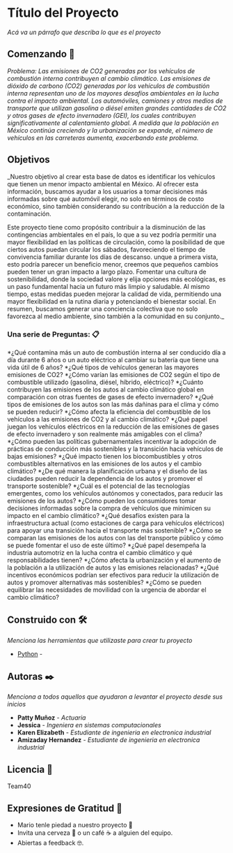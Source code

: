 # Título del Proyecto

_Acá va un párrafo que describa lo que es el proyecto_

## Comenzando 🚀

_Problema: Las emisiones de CO2 generadas por los vehículos de combustión interna contribuyen al cambio climático.
Las emisiones de dióxido de carbono (CO2) generadas por los vehículos de combustión interna representan uno de los mayores desafíos ambientales en la lucha contra el impacto ambiental. Los automóviles, camiones y otros medios de transporte que utilizan gasolina o diésel emiten grandes cantidades de CO2 y otros gases de efecto invernadero (GEI), los cuales contribuyen significativamente al calentamiento global. A medida que la población en México continúa creciendo y la urbanización se expande, el número de vehículos en las carreteras aumenta, exacerbando este problema._

## Objetivos
_Nuestro objetivo al crear esta base de datos es identificar los vehículos que tienen un menor impacto ambiental en México. Al ofrecer esta información, buscamos ayudar a los usuarios a tomar decisiones más informadas sobre qué automóvil elegir, no solo en términos de costo económico, sino también considerando su contribución a la reducción de la contaminación.

Este proyecto tiene como propósito contribuir a la disminución de las contingencias ambientales en el país, lo que a su vez podría permitir una mayor flexibilidad en las políticas de circulación, como la posibilidad de que ciertos autos puedan circular los sábados, favoreciendo el tiempo de convivencia familiar durante los días de descanso. unque a primera vista, esto podría parecer un beneficio menor, creemos que pequeños cambios pueden tener un gran impacto a largo plazo. Fomentar una cultura de sostenibilidad, donde la sociedad valore y elija opciones más ecológicas, es un paso fundamental hacia un futuro más limpio y saludable. Al mismo tiempo, estas medidas pueden mejorar la calidad de vida, permitiendo una mayor flexibilidad en la rutina diaria y potenciando el bienestar social. En resumen, buscamos generar una conciencia colectiva que no solo favorezca al medio ambiente, sino también a la comunidad en su conjunto._

### Una serie de Preguntas: 📋
*¿Qué contamina más un auto de combustión interna al ser conducido día a día durante 6 años o un auto eléctrico al cambiar su batería que tiene una vida útil de 6 años?
*¿Qué tipos de vehículos generan las mayores emisiones de CO2?
*¿Cómo varían las emisiones de CO2 según el tipo de combustible utilizado (gasolina, diésel, híbrido, eléctrico)?
*¿Cuánto contribuyen las emisiones de los autos al cambio climático global en comparación con otras fuentes de gases de efecto invernadero?
*¿Qué tipos de emisiones de los autos son las más dañinas para el clima y cómo se pueden reducir?
*¿Cómo afecta la eficiencia del combustible de los vehículos a las emisiones de CO2 y al cambio climático?
*¿Qué papel juegan los vehículos eléctricos en la reducción de las emisiones de gases de efecto invernadero y son realmente más amigables con el clima?
*¿Cómo pueden las políticas gubernamentales incentivar la adopción de prácticas de conducción más sostenibles y la transición hacia vehículos de bajas emisiones?
*¿Qué impacto tienen los biocombustibles y otros combustibles alternativos en las emisiones de los autos y el cambio climático?
*¿De qué manera la planificación urbana y el diseño de las ciudades pueden reducir la dependencia de los autos y promover el transporte sostenible?
*¿Cuál es el potencial de las tecnologías emergentes, como los vehículos autónomos y conectados, para reducir las emisiones de los autos?
*¿Cómo pueden los consumidores tomar decisiones informadas sobre la compra de vehículos que minimicen su impacto en el cambio climático?
*¿Qué desafíos existen para la infraestructura actual (como estaciones de carga para vehículos eléctricos) para apoyar una transición hacia el transporte más sostenible?
*¿Cómo se comparan las emisiones de los autos con las del transporte público y cómo se puede fomentar el uso de este último?
*¿Qué papel desempeña la industria automotriz en la lucha contra el cambio climático y qué responsabilidades tienen?
*¿Cómo afecta la urbanización y el aumento de la población a la utilización de autos y las emisiones relacionadas?
*¿Qué incentivos económicos podrían ser efectivos para reducir la utilización de autos y promover alternativas más sostenibles?
*¿Cómo se pueden equilibrar las necesidades de movilidad con la urgencia de abordar el cambio climático?
 


## Construido con 🛠️

_Menciona las herramientas que utilizaste para crear tu proyecto_

* [Python](https://www.python.org/) - 

## Autoras ✒️

_Menciona a todos aquellos que ayudaron a levantar el proyecto desde sus inicios_

* **Patty Muñoz** - *Actuaria* 
* **Jessica** - *Ingeniera en sistemas computacionales* 
* **Karen Elizabeth** - *Estudiante de ingenieria en electronica industrial*
* **Amizaday Hernandez** - *Estudiante de ingenieria en electronica industrial*


## Licencia 📄

Team40

## Expresiones de Gratitud 🎁

* Mario tenle piedad a nuestro proyecto 📢
* Invita una cerveza 🍺 o un café ☕ a alguien del equipo. 
* Abiertas a feedback 🤓.
